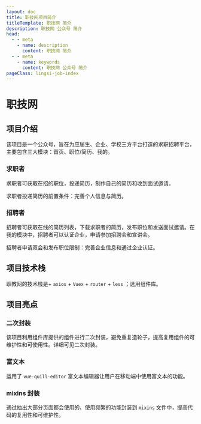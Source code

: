 ```yaml
---
layout: doc
title: 职技网项目简介
titleTemplate: 职技网 简介
description: 职技网 公众号 简介
head:
  - - meta
    - name: description
      content: 职技网 简介
  - - meta
    - name: keywords
      content: 职技网 公众号 简介
pageClass: lingsi-job-index
---
```


# 职技网

## 项目介绍

该项目是一个公众号，旨在为应届生、企业、学校三方平台打造的求职招聘平台，主要包含三大模块：首页、职位/简历、我的。

### 求职者

求职者可获取在招的职位，投递简历，制作自己的简历和收到面试邀请。

求职者投递简历的前置条件：完善个人信息与简历。

### 招聘者

招聘者可获取在线的简历列表，下载求职者的简历，发布职位和发送面试邀请。在我的模块中，招聘者可以认证企业，申请参加招聘会和宣讲会。

招聘者申请双会和发布职位限制：完善企业信息和通过企业认证。

## 项目技术栈

职教网的技术栈是<word text="Vue2" />+ `axios` + `Vuex` + `router` + `less` ；选用<word text="Vant2" />组件库。

## 项目亮点

### 二次封装

该项目利用<word text="Vant" />组件库提供的组件进行二次封装，避免重复造轮子，提高复用组件的可维护性和可使用性。详细可见二次封装。

### 富文本

运用了 `vue-quill-editor` 富文本编辑器让用户在移动端中使用富文本的功能。

### mixins 封装

通过抽出大部分页面都会使用的、使用频繁的功能封装到 `mixins` 文件中，提高代码的复用性和可维护性。
